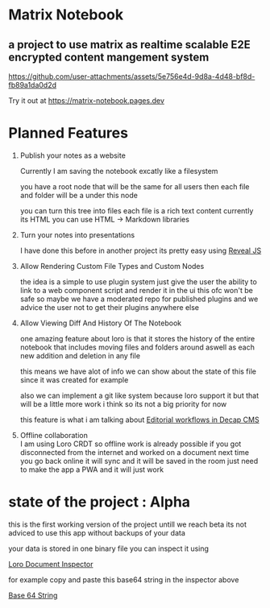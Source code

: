 # Matrix Notebook

## a project to use matrix as realtime scalable E2E encrypted content mangement system
https://github.com/user-attachments/assets/5e756e4d-9d8a-4d48-bf8d-fb89a1da0d2d


Try it out at https://matrix-notebook.pages.dev

# Planned Features

1. Publish your notes as a website

   Currently I am saving the notebook excatly like a filesystem

   you have a root node that will be the same for all users then each file and folder will be a under this node

   you can turn this tree into files each file is a rich text content currently its HTML you can use HTML -> Markdown libraries

2. Turn your notes into presentations

   I have done this before in another project its pretty easy using [Reveal JS](https://revealjs.com/)

3. Allow Rendering Custom File Types and Custom Nodes

   the idea is a simple to use plugin system just give the user the ability to link to a web component script and render it in the ui this ofc won't be safe so maybe we have a moderated repo for published plugins and we advice the user not to get their plugins anywhere else

4. Allow Viewing Diff And History Of The Notebook

   one amazing feature about loro is that it stores the history of the entire notebook that includes moving files and folders around aswell as each new addition and deletion in any file

   this means we have alot of info we can show about the state of this file since it was created for example

   also we can implement a git like system because loro support it but that will be a little more work i think so its not a big priority for now

   this feature is what i am talking about
   [Editorial workflows in Decap CMS](https://decapcms.org/docs/editorial-workflows/)

5. Offline collaboration  
   I am using Loro CRDT so offline work is already possible if you got disconnected from the internet and worked on a document next time you go back online it will sync and it will be saved in the room just need to make the app a PWA and it will just work

# state of the project : Alpha

this is the first working version of the project untill we reach beta its not adviced to use this app without backups of your data

your data is stored in one binary file you can inspect it using

[Loro Document Inspector](https://inspector.loro.dev/)

for example copy and paste this base64 string in the inspector above

[Base 64 String](./base-64.txt)
